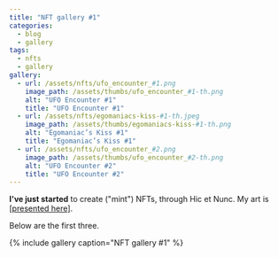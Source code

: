 ```yaml
---
title: "NFT gallery #1"
categories:
  - blog
  - gallery
tags:
  - nfts 
  - gallery
gallery:
  - url: /assets/nfts/ufo_encounter_#1.png
    image_path: /assets/thumbs/ufo_encounter_#1-th.png
    alt: "UFO Encounter #1"
    title: "UFO Encounter #1"
  - url: /assets/nfts/egomaniacs-kiss-#1-th.jpeg
    image_path: /assets/thumbs/egomaniacs-kiss-#1-th.png
    alt: "Egomaniac’s Kiss #1"
    title: "Egomaniac’s Kiss #1"
  - url: /assets/nfts/ufo_encounter_#2.png
    image_path: /assets/thumbs/ufo_encounter_#2-th.png
    alt: "UFO Encounter #2"
    title: "UFO Encounter #2"
---
```


**I've just started** to create ("mint") NFTs, through Hic et Nunc. My art is [[presented here]](https://www.hicetnunc.xyz/heurihermilab/creations).

Below are the first three.

{% include gallery caption="NFT gallery #1" %}